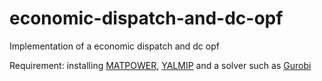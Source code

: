# economic-dispatch-and-dc-opf
Implementation of a economic dispatch and dc opf

Requirement: installing [MATPOWER](https://matpower.org/), [YALMIP](https://yalmip.github.io/) and a solver such as [Gurobi](https://www.gurobi.com/)
